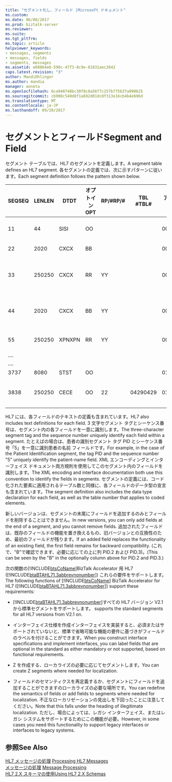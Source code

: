 ```yaml
---
title: "セグメント化し、フィールド |Microsoft ドキュメント"
ms.custom: 
ms.date: 06/08/2017
ms.prod: biztalk-server
ms.reviewer: 
ms.suite: 
ms.tgt_pltfrm: 
ms.topic: article
helpviewer_keywords:
- messages, segments
- messages, fields
- segments, messages
ms.assetid: e68864e6-590c-47f3-8c9e-81831aec2642
caps.latest.revision: "3"
author: MandiOhlinger
ms.author: mandia
manager: anneta
ms.openlocfilehash: 6ca948748bc30f8c8a56f7c257b775b37a990625
ms.sourcegitcommit: cb908c540d8f1a692d01dc8f313e16cb4b4e696d
ms.translationtype: MT
ms.contentlocale: ja-JP
ms.lasthandoff: 09/20/2017
---
```

# <a name="segment-and-field"></a><span data-ttu-id="808f1-102">セグメントとフィールド</span><span class="sxs-lookup"><span data-stu-id="808f1-102">Segment and Field</span></span>
<span data-ttu-id="808f1-103">セグメント テーブルでは、HL7 のセグメントを定義します。</span><span class="sxs-lookup"><span data-stu-id="808f1-103">A segment table defines an HL7 segment.</span></span> <span data-ttu-id="808f1-104">各セグメントの定義では、次に示すパターンに従います。</span><span class="sxs-lookup"><span data-stu-id="808f1-104">Each segment definition follows the pattern shown below.</span></span>  
  
|<span data-ttu-id="808f1-105">SEQ</span><span class="sxs-lookup"><span data-stu-id="808f1-105">SEQ</span></span>|<span data-ttu-id="808f1-106">LEN</span><span class="sxs-lookup"><span data-stu-id="808f1-106">LEN</span></span>|<span data-ttu-id="808f1-107">DT</span><span class="sxs-lookup"><span data-stu-id="808f1-107">DT</span></span>|<span data-ttu-id="808f1-108">オプトイン</span><span class="sxs-lookup"><span data-stu-id="808f1-108">OPT</span></span>|<span data-ttu-id="808f1-109">RP/#</span><span class="sxs-lookup"><span data-stu-id="808f1-109">RP/#</span></span>|<span data-ttu-id="808f1-110">TBL #</span><span class="sxs-lookup"><span data-stu-id="808f1-110">TBL#</span></span>|<span data-ttu-id="808f1-111">アイテム番号</span><span class="sxs-lookup"><span data-stu-id="808f1-111">ITEM#</span></span>|<span data-ttu-id="808f1-112">要素名</span><span class="sxs-lookup"><span data-stu-id="808f1-112">ELEMENT NAME</span></span>|  
|---------|---------|--------|---------|------------|-----------|------------|------------------|  
|<span data-ttu-id="808f1-113">1</span><span class="sxs-lookup"><span data-stu-id="808f1-113">1</span></span>|<span data-ttu-id="808f1-114">4</span><span class="sxs-lookup"><span data-stu-id="808f1-114">4</span></span>|<span data-ttu-id="808f1-115">SI</span><span class="sxs-lookup"><span data-stu-id="808f1-115">SI</span></span>|<span data-ttu-id="808f1-116">O</span><span class="sxs-lookup"><span data-stu-id="808f1-116">O</span></span>|||<span data-ttu-id="808f1-117">00104</span><span class="sxs-lookup"><span data-stu-id="808f1-117">00104</span></span>|<span data-ttu-id="808f1-118">-ID PID を設定します。</span><span class="sxs-lookup"><span data-stu-id="808f1-118">Set ID - PID</span></span>|  
|<span data-ttu-id="808f1-119">2</span><span class="sxs-lookup"><span data-stu-id="808f1-119">2</span></span>|<span data-ttu-id="808f1-120">20</span><span class="sxs-lookup"><span data-stu-id="808f1-120">20</span></span>|<span data-ttu-id="808f1-121">CX</span><span class="sxs-lookup"><span data-stu-id="808f1-121">CX</span></span>|<span data-ttu-id="808f1-122">B</span><span class="sxs-lookup"><span data-stu-id="808f1-122">B</span></span>|||<span data-ttu-id="808f1-123">00105</span><span class="sxs-lookup"><span data-stu-id="808f1-123">00105</span></span>|<span data-ttu-id="808f1-124">患者の ID</span><span class="sxs-lookup"><span data-stu-id="808f1-124">Patient ID</span></span>|  
|<span data-ttu-id="808f1-125">3</span><span class="sxs-lookup"><span data-stu-id="808f1-125">3</span></span>|<span data-ttu-id="808f1-126">250</span><span class="sxs-lookup"><span data-stu-id="808f1-126">250</span></span>|<span data-ttu-id="808f1-127">CX</span><span class="sxs-lookup"><span data-stu-id="808f1-127">CX</span></span>|<span data-ttu-id="808f1-128">R</span><span class="sxs-lookup"><span data-stu-id="808f1-128">R</span></span>|<span data-ttu-id="808f1-129">Y</span><span class="sxs-lookup"><span data-stu-id="808f1-129">Y</span></span>||<span data-ttu-id="808f1-130">00106</span><span class="sxs-lookup"><span data-stu-id="808f1-130">00106</span></span>|<span data-ttu-id="808f1-131">患者の識別子の一覧</span><span class="sxs-lookup"><span data-stu-id="808f1-131">Patient Identifier List</span></span>|  
|<span data-ttu-id="808f1-132">4</span><span class="sxs-lookup"><span data-stu-id="808f1-132">4</span></span>|<span data-ttu-id="808f1-133">20</span><span class="sxs-lookup"><span data-stu-id="808f1-133">20</span></span>|<span data-ttu-id="808f1-134">CX</span><span class="sxs-lookup"><span data-stu-id="808f1-134">CX</span></span>|<span data-ttu-id="808f1-135">B</span><span class="sxs-lookup"><span data-stu-id="808f1-135">B</span></span>|<span data-ttu-id="808f1-136">Y</span><span class="sxs-lookup"><span data-stu-id="808f1-136">Y</span></span>||<span data-ttu-id="808f1-137">00107</span><span class="sxs-lookup"><span data-stu-id="808f1-137">00107</span></span>|<span data-ttu-id="808f1-138">代替患者 ID - PID</span><span class="sxs-lookup"><span data-stu-id="808f1-138">Alternate Patient ID - PID</span></span>|  
|<span data-ttu-id="808f1-139">5</span><span class="sxs-lookup"><span data-stu-id="808f1-139">5</span></span>|<span data-ttu-id="808f1-140">250</span><span class="sxs-lookup"><span data-stu-id="808f1-140">250</span></span>|<span data-ttu-id="808f1-141">XPN</span><span class="sxs-lookup"><span data-stu-id="808f1-141">XPN</span></span>|<span data-ttu-id="808f1-142">R</span><span class="sxs-lookup"><span data-stu-id="808f1-142">R</span></span>|<span data-ttu-id="808f1-143">Y</span><span class="sxs-lookup"><span data-stu-id="808f1-143">Y</span></span>||<span data-ttu-id="808f1-144">00108</span><span class="sxs-lookup"><span data-stu-id="808f1-144">00108</span></span>|<span data-ttu-id="808f1-145">患者の名前</span><span class="sxs-lookup"><span data-stu-id="808f1-145">Patient Name</span></span>|  
|<span data-ttu-id="808f1-146">..</span><span class="sxs-lookup"><span data-stu-id="808f1-146">..</span></span>||||||||  
|<span data-ttu-id="808f1-147">..</span><span class="sxs-lookup"><span data-stu-id="808f1-147">..</span></span>||||||||  
|<span data-ttu-id="808f1-148">37</span><span class="sxs-lookup"><span data-stu-id="808f1-148">37</span></span>|<span data-ttu-id="808f1-149">80</span><span class="sxs-lookup"><span data-stu-id="808f1-149">80</span></span>|<span data-ttu-id="808f1-150">ST</span><span class="sxs-lookup"><span data-stu-id="808f1-150">ST</span></span>|<span data-ttu-id="808f1-151">O</span><span class="sxs-lookup"><span data-stu-id="808f1-151">O</span></span>|||<span data-ttu-id="808f1-152">01541</span><span class="sxs-lookup"><span data-stu-id="808f1-152">01541</span></span>|<span data-ttu-id="808f1-153">歪み</span><span class="sxs-lookup"><span data-stu-id="808f1-153">Strain</span></span>|  
|<span data-ttu-id="808f1-154">38</span><span class="sxs-lookup"><span data-stu-id="808f1-154">38</span></span>|<span data-ttu-id="808f1-155">250</span><span class="sxs-lookup"><span data-stu-id="808f1-155">250</span></span>|<span data-ttu-id="808f1-156">CE</span><span class="sxs-lookup"><span data-stu-id="808f1-156">CE</span></span>|<span data-ttu-id="808f1-157">O</span><span class="sxs-lookup"><span data-stu-id="808f1-157">O</span></span>|<span data-ttu-id="808f1-158">2</span><span class="sxs-lookup"><span data-stu-id="808f1-158">2</span></span>|<span data-ttu-id="808f1-159">0429</span><span class="sxs-lookup"><span data-stu-id="808f1-159">0429</span></span>|<span data-ttu-id="808f1-160">01542</span><span class="sxs-lookup"><span data-stu-id="808f1-160">01542</span></span>|<span data-ttu-id="808f1-161">実稼働クラス コード</span><span class="sxs-lookup"><span data-stu-id="808f1-161">Production Class Code</span></span>|  
  
 <span data-ttu-id="808f1-162">HL7 には、各フィールドのテキストの定義も含まれています。</span><span class="sxs-lookup"><span data-stu-id="808f1-162">HL7 also includes text definitions for each field.</span></span> <span data-ttu-id="808f1-163">3 文字セグメント タグとシーケンス番号は、セグメント内の各フィールドを一意に識別します。</span><span class="sxs-lookup"><span data-stu-id="808f1-163">The three-character segment tag and the sequence number uniquely identify each field within a segment.</span></span> <span data-ttu-id="808f1-164">たとえばの場合は、患者の識別セグメント タグ PID とシーケンス番号「5」を一意に識別患者の名前 フィールドです。</span><span class="sxs-lookup"><span data-stu-id="808f1-164">For example, in the case of the Patient Identification segment, the tag PID and the sequence number "5" uniquely identify the patient-name field.</span></span> <span data-ttu-id="808f1-165">XML エンコーディングとインターフェイス ドキュメント両方規則を使用してこのセグメント内のフィールドを識別します。</span><span class="sxs-lookup"><span data-stu-id="808f1-165">The XML encoding and interface documentation both use this convention to identify the fields in segments.</span></span> <span data-ttu-id="808f1-166">セグメントの定義には、コード化された要素に適用されるテーブル数と同様に、各フィールドのデータ型の宣言も含まれています。</span><span class="sxs-lookup"><span data-stu-id="808f1-166">The segment definition also includes the data type declaration for each field, as well as the table number that applies to coded elements.</span></span>  
  
 <span data-ttu-id="808f1-167">新しいバージョンは、セグメントの末尾にフィールドを追加するのみとフィールドを削除することはできません。</span><span class="sxs-lookup"><span data-stu-id="808f1-167">In new versions, you can only add fields at the end of a segment, and you cannot remove fields.</span></span> <span data-ttu-id="808f1-168">追加されたフィールドは、既存のフィールドの機能を置き換えるもの、旧バージョンとの互換性のため、最初のフィールドが残ります。</span><span class="sxs-lookup"><span data-stu-id="808f1-168">If an added field replaces the functionality of an existing field, the first field remains for backward compatibility.</span></span> <span data-ttu-id="808f1-169">(これで、"B"で確認できます、必要に応じての上に列 PID.2 および PID.3)。</span><span class="sxs-lookup"><span data-stu-id="808f1-169">(This can be seen by the "B" in the optionally column above for PID.2 and PID.3.)</span></span>  
  
 <span data-ttu-id="808f1-170">次の関数の[!INCLUDE[btsCoName](../../includes/btsconame-md.md)]BizTalk Accelerator 用 HL7 ([!INCLUDE[btaBTAHL71.3abbrevnonumber](../../includes/btabtahl71-3abbrevnonumber-md.md)]) これらの要件をサポートします。</span><span class="sxs-lookup"><span data-stu-id="808f1-170">The following functions of [!INCLUDE[btsCoName](../../includes/btsconame-md.md)] BizTalk Accelerator for HL7 ([!INCLUDE[btaBTAHL71.3abbrevnonumber](../../includes/btabtahl71-3abbrevnonumber-md.md)]) support these requirements:</span></span>  
  
-   [!INCLUDE[btaBTAHL71.3abbrevnonumber](../../includes/btabtahl71-3abbrevnonumber-md.md)]<span data-ttu-id="808f1-171">すべての HL7 バージョン V2.1 から標準セグメントをサポートします。</span><span class="sxs-lookup"><span data-stu-id="808f1-171"> supports the standard segments for all HL7 versions from V2.1 on.</span></span>  
  
-   <span data-ttu-id="808f1-172">インターフェイス仕様を作成インターフェイスを実装すると、必須またはサポートされていないと、標準で省略可能な機能の要件に基づきがフィールドのラベルを付けることができます。</span><span class="sxs-lookup"><span data-stu-id="808f1-172">When you construct interface specifications and implement interfaces, you can label fields that are optional in the standard as either mandatory or not supported, based on functional requirements.</span></span>  
  
-   <span data-ttu-id="808f1-173">Z を作成する、ローカライズの必要に応じてセグメントします。</span><span class="sxs-lookup"><span data-stu-id="808f1-173">You can create Z segments where needed for localization.</span></span>  
  
-   <span data-ttu-id="808f1-174">フィールドのセマンティクスを再定義するか、セグメントにフィールドを追加することができますのローカライズの必要な場所です。</span><span class="sxs-lookup"><span data-stu-id="808f1-174">You can redefine the semantics of fields or add fields to segments where needed for localization.</span></span> <span data-ttu-id="808f1-175">不正なローカリゼーションの見出しを下回ったことに注意してください。</span><span class="sxs-lookup"><span data-stu-id="808f1-175">Note that this falls under the heading of illegitimate localization.</span></span> <span data-ttu-id="808f1-176">ただし、場合によっては、レガシ インターフェイス、またはレガシ システムをサポートするためにこの機能が必要。</span><span class="sxs-lookup"><span data-stu-id="808f1-176">However, in some cases you need this functionality to support legacy interfaces or interfaces to legacy systems.</span></span>  
  
## <a name="see-also"></a><span data-ttu-id="808f1-177">参照</span><span class="sxs-lookup"><span data-stu-id="808f1-177">See Also</span></span>  
 <span data-ttu-id="808f1-178">[HL7 メッセージの処理](../../adapters-and-accelerators/accelerator-hl7/processing-hl7-messages.md) </span><span class="sxs-lookup"><span data-stu-id="808f1-178">[Processing HL7 Messages](../../adapters-and-accelerators/accelerator-hl7/processing-hl7-messages.md) </span></span>  
 <span data-ttu-id="808f1-179">[メッセージの処理](../../adapters-and-accelerators/accelerator-hl7/message-processing.md) </span><span class="sxs-lookup"><span data-stu-id="808f1-179">[Message Processing](../../adapters-and-accelerators/accelerator-hl7/message-processing.md) </span></span>  
 [<span data-ttu-id="808f1-180">HL7 2.X スキーマの使用</span><span class="sxs-lookup"><span data-stu-id="808f1-180">Using HL7 2.X Schemas</span></span>](../../adapters-and-accelerators/accelerator-hl7/using-hl7-2-x-schemas.md)